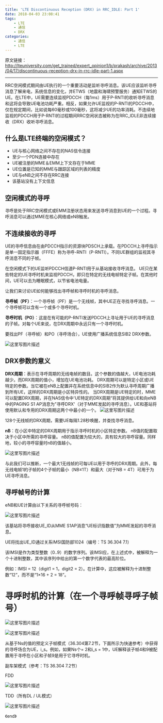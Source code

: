 ```yaml
---
title: 'LTE Discontinuous Reception (DRX) in RRC_IDLE: Part 1'
date: 2018-04-03 23:08:41
tags:
    - LTE
    - 通信
    - DRX
categories:
    - 通信
    - LTE
---
```

原文链接：
http://lteuniversity.com/get_trained/expert_opinion1/b/prakash/archive/2013/04/17/discontinuous-reception-drx-in-rrc-idle-part-1.aspx


----------


RRC空闲模式期间由UE执行的一个重要活动是监听寻呼消息。该UE应该监听寻呼消息了解来电，系统信息的变化，并ETWS（地震和海啸预警服务）通知ETWS的UE。在LTE中，UE需要连续监视PDCCH（每1ms）用于P-RNTI的收听寻呼消息和这将会导致UE电池功耗严重。相反，如果允许UE监视的P-RNTI的PDCCH中，仅在规定期间，比如说每60毫秒或100毫秒，这将减少UE的功率消耗。不连续地监视的PDCCH用于P-RNTI的过程期间RRC空闲状态被称为在RRC_IDLE非连续接收（DRX）收听寻呼消息。

##  什么是LTE终端的空闲模式？

 - UE与核心网络之间不存在的NAS信令连接
 - 至少一个PDN连接中存在
 - UE被注册的MME＆EMM上下文存在于MME
 - UE位置是已知的MME与跟踪区域的列表的精度
 - UE与eNB之间不存在RRC连接
 - 该基站没有上下文信息

##  空闲模式的寻呼

寻呼是处于RRC空闲模式或EMM注册状态用来发送寻呼消息到UE的一个过程。寻呼消息可以通过MME在核心网络或eNB触发。

##  不连续接收的寻呼

UE的寻呼信息由在由PDCCH指示的资源块PDSCH上承载。在PDCCH上寻呼指示是单一固定指示器（FFFE）称为寻呼-RNTI（P-RNTI）。不同UE群组的监视其寻呼消息不同的子帧。

在空闲模式下的UE监听PDCCH信道P-RNTI用于从基站接收寻呼消息。 UE只在某些特定的UE寻呼时机来监视PDCCH，即只在特定的无线电帧特定子帧。在其他时间，UE可以去为睡眠模式，以节省电池电量。

让我们来讨论UE如何能够找出寻呼帧和寻呼时机的寻呼消息。

**寻呼帧（PF）**：一个寻呼帧（PF）是一个无线帧，其中UE正在寻找寻呼消息。一个寻呼帧可以含有一个或多个寻呼时机。

**寻呼时机（PO）**：这是在有可能的P-RNTI发送PDCCH上寻址用于UE的寻呼消息的子帧。对每个UE来说，在DRX周期中永远只有一个寻呼时机。

要找出PF（寻呼帧）和PO（寻呼场合），UE使用广播系统信息SIB2 DRX参数。

  ![这里写图片描述](http://img.blog.csdn.net/20151122140053452)


##  DRX参数的意义

**DRX周期**：表示在寻呼周期的无线电帧的数目。这个参数的值越大，UE电池功耗越少。而DRX周期的值小，增加在UE电池功耗。 DRX周期可以是特定小区或UE特定的参数。当它被在eNB上配置并在系统信息中的SIB2作为默认寻呼周期广播到所有UE，这样的DRX周期是小区特异性的。 当DRX周期是UE特定的时，MME可以配置DRX周期，并在NAS信令中'UE特定的DRX周期“将其提供给UE和向eNB中的PAGING S1 AP消息为”寻呼DRX'（对于MME发起的寻呼消息）。UE和基站将使用默认和专用的DRX周期这两个中最小的一个。
![这里写图片描述](http://img.blog.csdn.net/20151122140956411)

128个无线帧的DRX周期，需要UE每隔1.28秒唤醒，并查找寻呼消息。

**nB**：在小区中特定的DRX周期用于指示寻呼时机的小区特定参数。 nB值的配置取决于小区中所需的寻呼容量。 nB的值配置为较大的，具有较大的寻呼容量。同样地，较小的寻呼容量时nB的值越小。

  ![这里写图片描述](http://img.blog.csdn.net/20151122141315127)

与此我们可以推断，一个最大1无线帧的可每UE以用于寻呼的DRX周期。此外，每无线电帧1的子帧的4个子帧的最小（NB≤1T）和最大（对于NB = 4T）可用于为UE寻呼消息。

##  寻呼帧号的计算

eNB和UE计算由以下关系的寻呼帧号码：

  ![这里写图片描述](http://img.blog.csdn.net/20151122141441292)

该基站将寻呼接收UE_ID从MME S1AP消息“UE标识指数值”为MME发起的寻呼消息。

UE将找出UE_ID通过关系IMSI国防部1024（编号：TS 36.304 7.1）

该IMSI是作为类型整数（0..9）的数字序列。该IMSI应，在上述式中，被解释为一个十进制整数，其中该序列中给出的第一个数字代表的最高阶位。

例如：IMSI = 12（digit1 = 1，digit2 = 2）。在计算中，这应被解释为十进制整数“12”，而不是“1×16 + 2 = 18”。

# 寻呼时机的计算（在一个寻呼帧寻呼子帧号）


  ![这里写图片描述](http://img.blog.csdn.net/20151122141608110)

  ![这里写图片描述](http://img.blog.csdn.net/20151122141615165)

从基于Ns的值的预定义子帧模式（36.304第7.2节，下面所示为快速参考）中获得的寻呼场合为UE，i_s。例如，如果Ns个= 2和i_s = 1中，UE解释该子帧4和9被配置用于寻呼在小区和子帧9是用于它寻呼时机。

副车架模式（参考：TS 36.304 7.2节）

FDD

  ![这里写图片描述](http://img.blog.csdn.net/20151122141542773)

TDD（所有DL / UL模式）

![这里写图片描述](http://img.blog.csdn.net/20151122141553971)

《end》